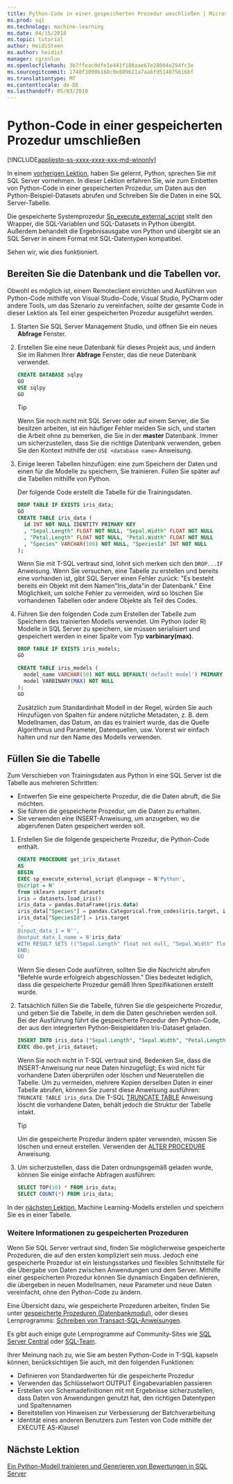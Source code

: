 ```yaml
---
title: Python-Code in einer gespeicherten Prozedur umschließen | Microsoft Docs
ms.prod: sql
ms.technology: machine-learning
ms.date: 04/15/2018
ms.topic: tutorial
author: HeidiSteen
ms.author: heidist
manager: cgronlun
ms.openlocfilehash: 3b7ffeac0dfe1e441f188aae67e28004e294fc3e
ms.sourcegitcommit: 1740f3090b168c0e809611a7aa6fd514075616bf
ms.translationtype: MT
ms.contentlocale: de-DE
ms.lasthandoff: 05/03/2018
---
```

# <a name="wrap-python-code-in-a-stored-procedure"></a>Python-Code in einer gespeicherten Prozedur umschließen
[!INCLUDE[appliesto-ss-xxxx-xxxx-xxx-md-winonly](../../includes/appliesto-ss-xxxx-xxxx-xxx-md-winonly.md)]

In einem [vorherigen Lektion](run-python-using-t-sql.md), haben Sie gelernt, Python, sprechen Sie mit SQL Server vornehmen. In dieser Lektion erfahren Sie, wie zum Einbetten von Python-Code in einer gespeicherten Prozedur, um Daten aus den Python-Beispiel-Datasets abrufen und Schreiben Sie die Daten in eine SQL Server-Tabelle.

Die gespeicherte Systemprozedur [Sp_execute_external_script](../../relational-databases/system-stored-procedures/sp-execute-external-script-transact-sql.md) stellt den Wrapper, die SQL-Variablen und SQL-Datasets in Python übergibt. Außerdem behandelt die Ergebnisausgabe von Python und übergibt sie an SQL Server in einem Format mit SQL-Datentypen kompatibel.

Sehen wir, wie dies funktioniert.

## <a name="prepare-the-database-and-tables"></a>Bereiten Sie die Datenbank und die Tabellen vor.

Obwohl es möglich ist, einem Remoteclient einrichten und Ausführen von Python-Code mithilfe von Visual Studio-Code, Visual Studio, PyCharm oder andere Tools, um das Szenario zu vereinfachen, sollte der gesamte Code in dieser Lektion als Teil einer gespeicherten Prozedur ausgeführt werden.

1. Starten Sie SQL Server Management Studio, und öffnen Sie ein neues **Abfrage** Fenster.  

2. Erstellen Sie eine neue Datenbank für dieses Projekt aus, und ändern Sie im Rahmen Ihrer **Abfrage** Fenster, das die neue Datenbank verwendet.

    ```sql
    CREATE DATABASE sqlpy
    GO
    USE sqlpy
    GO
    ```

    > [!TIP] 
    > Wenn Sie noch nicht mit SQL Server oder auf einem Server, die Sie besitzen arbeiten, ist ein häufiger Fehler melden Sie sich, und starten die Arbeit ohne zu bemerken, die Sie in der **master** Datenbank. Immer um sicherzustellen, dass Sie die richtige Datenbank verwenden, geben Sie den Kontext mithilfe der `USE <database name>` Anweisung.

3. Einige leeren Tabellen hinzufügen: eine zum Speichern der Daten und einen für die Modelle zu speichern, Sie trainieren. Füllen Sie später auf die Tabellen mithilfe von Python.

    Der folgende Code erstellt die Tabelle für die Trainingsdaten.

    ```sql
    DROP TABLE IF EXISTS iris_data;
    GO
    CREATE TABLE iris_data (
      id INT NOT NULL IDENTITY PRIMARY KEY
      , "Sepal.Length" FLOAT NOT NULL, "Sepal.Width" FLOAT NOT NULL
      , "Petal.Length" FLOAT NOT NULL, "Petal.Width" FLOAT NOT NULL
      , "Species" VARCHAR(100) NOT NULL, "SpeciesId" INT NOT NULL
    );
    ```

    Wenn Sie mit T-SQL vertraut sind, lohnt sich merken sich den `DROP...IF` Anweisung. Wenn Sie versuchen, eine Tabelle zu erstellen und bereits eine vorhanden ist, gibt SQL Server einen Fehler zurück: "Es besteht bereits ein Objekt mit dem Namen"Iris_data"in der Datenbank." Eine Möglichkeit, um solche Fehler zu vermeiden, wird so löschen Sie vorhandenen Tabellen oder andere Objekte als Teil des Codes.

4. Führen Sie den folgenden Code zum Erstellen der Tabelle zum Speichern des trainierten Modells verwendet. Um Python (oder R) Modelle in SQL Server zu speichern, sie müssen serialisiert und gespeichert werden in einer Spalte vom Typ **varbinary(max)**. 

    ```sql
    DROP TABLE IF EXISTS iris_models;
    GO
    
    CREATE TABLE iris_models (
      model_name VARCHAR(50) NOT NULL DEFAULT('default model') PRIMARY KEY,
      model VARBINARY(MAX) NOT NULL
    );
    GO
    ```

    Zusätzlich zum Standardinhalt Modell in der Regel, würden Sie auch Hinzufügen von Spalten für andere nützliche Metadaten, z. B. dem Modellnamen, das Datum, an das es trainiert wurde, das die Quelle Algorithmus und Parameter, Datenquellen, usw. Vorerst wir einfach halten und nur den Name des Modells verwenden.

## <a name="populate-the-table"></a>Füllen Sie die Tabelle

Zum Verschieben von Trainingsdaten aus Python in eine SQL Server ist die Tabelle aus mehreren Schritten:

+ Entwerfen Sie eine gespeicherte Prozedur, die die Daten abruft, die Sie möchten.
+ Sie führen die gespeicherte Prozedur, um die Daten zu erhalten.
+ Sie verwenden eine INSERT-Anweisung, um anzugeben, wo die abgerufenen Daten gespeichert werden soll.

1. Erstellen Sie die folgende gespeicherte Prozedur, die Python-Code enthält. 

    ```sql
    CREATE PROCEDURE get_iris_dataset
    AS
    BEGIN
    EXEC sp_execute_external_script @language = N'Python', 
    @script = N'
    from sklearn import datasets
    iris = datasets.load_iris()
    iris_data = pandas.DataFrame(iris.data)
    iris_data["Species"] = pandas.Categorical.from_codes(iris.target, iris.target_names)
    iris_data["SpeciesId"] = iris.target
    ', 
    @input_data_1 = N'', 
    @output_data_1_name = N'iris_data'
    WITH RESULT SETS (("Sepal.Length" float not null, "Sepal.Width" float not null, "Petal.Length" float not null, "Petal.Width" float not null, "Species" varchar(100) not null, "SpeciesId" int not null));
    END;
    GO
    ```

    Wenn Sie diesen Code ausführen, sollten Sie die Nachricht abrufen "Befehle wurde erfolgreich abgeschlossen." Dies bedeutet lediglich, dass die gespeicherte Prozedur gemäß Ihren Spezifikationen erstellt wurde.

2. Tatsächlich füllen Sie die Tabelle, führen Sie die gespeicherte Prozedur, und geben Sie die Tabelle, in dem die Daten geschrieben werden soll. Bei der Ausführung führt die gespeicherte Prozedur den Python-Code, der aus den integrierten Python-Beispieldaten Iris-Dataset geladen.

    ```sql
    INSERT INTO iris_data ("Sepal.Length", "Sepal.Width", "Petal.Length", "Petal.Width", "Species", "SpeciesId")
    EXEC dbo.get_iris_dataset;
    ```

    Wenn Sie noch nicht in T-SQL vertraut sind, Bedenken Sie, dass die INSERT-Anweisung nur neue Daten hinzugefügt; Es wird nicht für vorhandene Daten überprüfen oder löschen und Neuerstellen die Tabelle. Um zu vermeiden, mehrere Kopien derselben Daten in einer Tabelle abrufen, können Sie zuerst diese Anweisung ausführen: `TRUNCATE TABLE iris_data`. Die T-SQL [TRUNCATE TABLE](https://docs.microsoft.com/sql/t-sql/statements/truncate-table-transact-sql) Anweisung löscht die vorhandene Daten, behält jedoch die Struktur der Tabelle intakt.

    > [!TIP]
    > Um die gespeicherte Prozedur ändern später verwenden, müssen Sie löschen und erneut erstellen. Verwenden der [ALTER PROCEDURE](https://docs.microsoft.com/sql/t-sql/statements/alter-procedure-transact-sql) Anweisung. 

3. Um sicherzustellen, dass die Daten ordnungsgemäß geladen wurde, können Sie einige einfache Abfragen ausführen:

    ```sql
    SELECT TOP(10) * FROM iris_data;
    SELECT COUNT(*) FROM iris_data;
    ```

In der [nächsten Lektion](../tutorials/train-score-using-python-in-tsql.md), Machine Learning-Modells erstellen und speichern Sie es in einer Tabelle.

### <a name="further-reading-about-stored-procedures"></a>Weitere Informationen zu gespeicherten Prozeduren

Wenn Sie SQL Server vertraut sind, finden Sie möglicherweise gespeicherte Prozeduren, die auf den ersten kompliziert sein muss. Jedoch eine gespeicherte Prozedur ist ein leistungsstarkes und flexibles Schnittstelle für die Übergabe von Daten zwischen Anwendungen und dem Server. Mithilfe einer gespeicherten Prozedur können Sie dynamisch Eingaben definieren, die übergeben in neuen Modellnamen, neue Parameter und neue Daten vereinfacht, ohne den Python-Code zu ändern.

Eine Übersicht dazu, wie gespeicherte Prozeduren arbeiten, finden Sie unter [gespeicherte Prozeduren (Datenbankmodul)](https://docs.microsoft.com/sql/relational-databases/stored-procedures/stored-procedures-database-engine), oder dieses Lernprogramms: [Schreiben von Transact-SQL-Anweisungen](https://docs.microsoft.com/sql/t-sql/tutorial-writing-transact-sql-statements).

Es gibt auch einige gute Lernprogramme auf Community-Sites wie [SQL Server Central](http://www.sqlservercentral.com/) oder [SQL-Team](http://www.sqlteam.com/).

Ihrer Meinung nach zu, wie Sie am besten Python-Code in T-SQL kapseln können, berücksichtigen Sie auch, mit den folgenden Funktionen:

+ Definieren von Standardwerten für die gespeicherte Prozedur
+ Verwenden das Schlüsselwort OUTPUT Eingabevariablen passieren
+ Erstellen von Schemadefinitionen mit mit Ergebnisse sicherzustellen, dass Daten von Anwendungen genutzt hat, den richtigen Datentypen und Spaltennamen
+ Bereitstellen von Hinweisen zur Verbesserung der Batchverarbeitung
+ Identität eines anderen Benutzers zum Testen von Code mithilfe der EXECUTE AS-Klausel

## <a name="next-lesson"></a>Nächste Lektion

[Ein Python-Modell trainieren und Generieren von Bewertungen in SQL Server](../tutorials/train-score-using-python-in-tsql.md)
